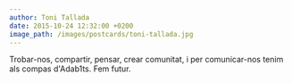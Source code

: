 ```yaml
---
author: Toni Tallada
date: 2015-10-24 12:32:00 +0200
image_path: /images/postcards/toni-tallada.jpg
---
```

Trobar-nos, compartir, pensar, crear comunitat, i per comunicar-nos tenim als compas d'Adab1ts. Fem futur.
